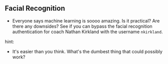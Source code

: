 ## Facial Recognition 

- Everyone says machine learning is soooo amazing. Is it practical? Are there any downsides? See if you can bypass the facial recognition authentication for coach Nathan Kirkland with the username ``nkirkland``. 

hint: 
- It's easier than you think. What's the dumbest thing that could possibly work? 